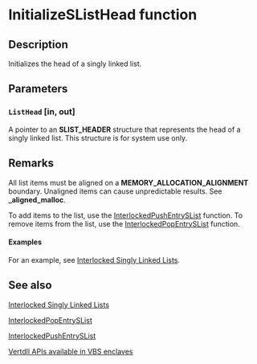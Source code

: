 # InitializeSListHead function

## Description

Initializes the head of a singly linked list.

## Parameters

### `ListHead` [in, out]

A pointer to an **SLIST_HEADER** structure that represents the head of a singly linked list. This structure is for system use only.

## Remarks

All list items must be aligned on a **MEMORY_ALLOCATION_ALIGNMENT** boundary. Unaligned items can cause unpredictable results. See **_aligned_malloc**.

To add items to the list, use the [InterlockedPushEntrySList](https://learn.microsoft.com/windows/win32/api/interlockedapi/nf-interlockedapi-interlockedpushentryslist) function. To remove items from the list, use the [InterlockedPopEntrySList](https://learn.microsoft.com/windows/win32/api/interlockedapi/nf-interlockedapi-interlockedpopentryslist) function.

#### Examples

For an example, see [Interlocked Singly Linked Lists](https://learn.microsoft.com/windows/win32/Sync/interlocked-singly-linked-lists).

## See also

[Interlocked Singly Linked Lists](https://learn.microsoft.com/windows/win32/Sync/interlocked-singly-linked-lists)

[InterlockedPopEntrySList](https://learn.microsoft.com/windows/win32/api/interlockedapi/nf-interlockedapi-interlockedpopentryslist)

[InterlockedPushEntrySList](https://learn.microsoft.com/windows/win32/api/interlockedapi/nf-interlockedapi-interlockedpushentryslist)

[Vertdll APIs available in VBS enclaves](https://learn.microsoft.com/windows/win32/trusted-execution/enclaves-available-in-vertdll)